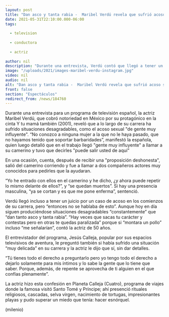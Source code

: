 ```yaml
---
layout: post
title: "Dan asco y tanta rabia -  Maribel Verdú revela que sufrió acoso sexual"
date: 2021-05-31T22:10:00.000-06:00
tags:
  
  - television
  
  - conductora
  
  - actriz
  
author: nil
description: "Durante una entrevista, Verdú contó que llegó a tener un juicio por un caso de acoso en los comienzos de su carrera, pero “entonces no se hablaba de esto”. "
image: "/uploads/2021/images-maribel-verdu-instagram.jpg"
video: nil
audio: nil
alt: "Dan asco y tanta rabia -  Maribel Verdú revela que sufrió acoso sexual"
front: false
section: "Espectáculos"
redirect_from: /news/184760
---
```


Durante una entrevista para un programa de televisión español, la actriz Maribel Verdú, que cobró notoriedad en México por su protagónico en la cinta Y tu mamá también (2001), reveló que a lo largo de su carrera ha sufrido situaciones desagradables, como el acoso sexual "de gente muy influyente". “No conozco a ninguna mujer a la que no le haya pasado, que no hayamos tenido que soportar barbaridades”, manifestó la española, quien luego detalló que en el trabajo llegó "gente muy influyente" a llamar a su camerino y tuvo que decirles "puede salir usted de aquí” 

En una ocasión, cuenta, después de recibir una "proposición deshonesta", salió del camerino corriendo y fue a llamar a dos compañeros actores muy conocidos para pedirles que la ayudaran.  

“Yo he entrado con ellos en el camerino y he dicho, ¿y ahora puede repetir lo mismo delante de ellos?”, y “se quedan muertos”. Si hay una presencia masculina, “ya se cortan y es que me pone enferma”, sentenció. 

Verdú llegó incluso a tener un juicio por un caso de acoso en los comienzos de su carrera, pero “entonces no se hablaba de esto”. Aunque hoy en día siguen produciéndose situaciones desagradables “constantemente” que “dan tanto asco y tanta rabia”. “Hay veces que sacas tu carácter y contestas pero en otras te quedas paralizada” porque si “montara un pollo” incluso “me señalarían”, contó la actriz de 50 años. 

El entrevistador del programa, Jesús Calleja, popular por sus espacios televisivos de aventura, le preguntó también si había sufrido una situación “muy delicada” en su carrera y la actriz le dijo que sí, sin dar detalles. 

“Tú tienes todo el derecho a preguntarlo pero yo tengo todo el derecho a dejarlo solamente para mis íntimos y lo sabe la gente que lo tiene que saber. Porque, además, de repente se aprovecha de ti alguien en el que confías plenamente”. 

​La actriz hizo esta confesión en Planeta Calleja (Cuatro), programa de viajes donde la famosa visitó Santo Tomé y Príncipe; ahí presenció rituales religiosos, cascadas, selva virgen, nacimiento de tortugas, impresionantes playas y pudo superar un miedo que tenía: hacer esnórquel. 

(milenio)